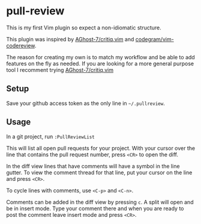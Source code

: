 pull-review
===========

This is my first Vim plugin so expect a non-idiomatic structure.

This plugin was inspired by [AGhost-7/critiq.vim][] and [codegram/vim-codereview][].

The reason for creating my own is to match my workflow and be able to add features on the fly as needed.  If you are looking for a more general purpose tool I recomment trying [AGhost-7/critiq.vim][]

Setup
-----

Save your github access token as the only line in `~/.pullreview`.

Usage
-----

In a git project, run `:PullReviewList`

This will list all open pull requests for your project.  With your cursor over the line that contains the pull request number, press `<CR>` to open the diff.

In the diff view lines that have comments will have a symbol in the line gutter.  To view the comment thread for that line, put your cursor on the line and press `<CR>`.

To cycle lines with comments, use `<C-p>` and `<C-n>`.

Comments can be added in the diff view by pressing `c`.  A split will open and be in insert mode.  Type your comment there and when you are ready to post the comment leave insert mode and press `<CR>`.

[AGhost-7/critiq.vim]: https://github.com/AGhost-7/critiq.vim
[codegram/vim-codereview]: https://github.com/codegram/vim-codereview

